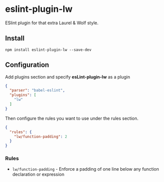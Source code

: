 # eslint-plugin-lw

ESlint plugin for that extra Laurel &amp; Wolf style.

## Install

```
npm install eslint-plugin-lw --save-dev
```

## Configuration

Add plugins section and specify **esLint-plugin-lw** as a plugin

```json
{
  "parser": "babel-eslint",
  "plugins": [
    "lw"
  ]
}
```

Then configure the rules you want to use under the rules section.

```json
{
  "rules": {
    "lw/function-padding": 2
  }
}
```

### Rules

*  `lw/function-padding` - Enforce a padding of one line below any function declaration or expression


